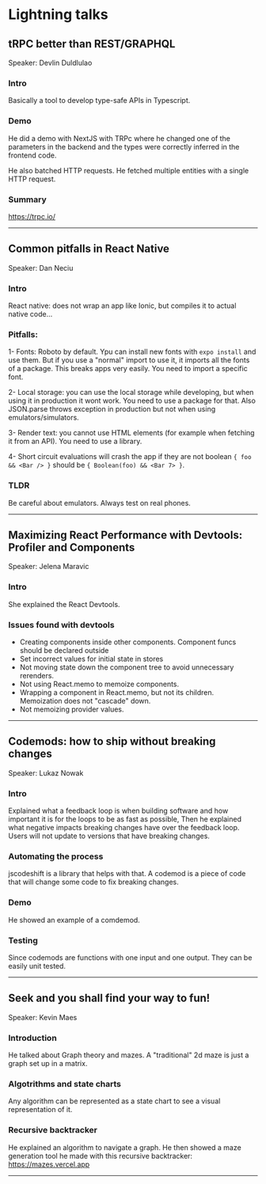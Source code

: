 # Lightning talks

## tRPC better than REST/GRAPHQL

Speaker: Devlin Duldlulao

### Intro

Basically a tool to develop type-safe APIs in Typescript.

### Demo

He did a demo with NextJS with TRPc where he changed one of the parameters in the backend and the types were correctly inferred in the frontend code.

He also batched HTTP requests. He fetched multiple entities with a single HTTP request.

### Summary

https://trpc.io/

--------

## Common pitfalls in React Native

Speaker: Dan Neciu

### Intro

React native: does not wrap an app like Ionic, but compiles it to actual native code…

### Pitfalls:

1- Fonts: Roboto by default. Ypu can install new fonts with `expo install` and use them. But if you use a "normal" import to use it, it imports all the fonts of a package. This breaks apps very easily. You need to import a specific font.

2- Local storage: you can use the local storage while developing, but when using it in production it wont work. You need to use a package for that.
Also JSON.parse throws exception in production but not when using emulators/simulators.

3- Render text: you cannot use HTML elements (for example when fetching it from an API). You need to use a library.

4- Short circuit evaluations will crash the app if they are not boolean `{ foo && <Bar /> }` should be `{ Boolean(foo) && <Bar 7> }`.

### TLDR

Be careful about emulators. Always test on real phones.

--------

## Maximizing React Performance with Devtools: Profiler and Components

Speaker: Jelena Maravic

### Intro

She explained the React Devtools.

### Issues found with devtools

- Creating components inside other components. Component funcs should be declared outside
- Set incorrect values for initial state in stores
- Not moving state down the component tree to avoid unnecessary rerenders.
- Not using React.memo to memoize components.
- Wrapping a component in React.memo, but not its children. Memoization does not "cascade" down.
- Not memoizing provider values.

---------

## Codemods: how to ship without breaking changes

Speaker: Lukaz Nowak

### Intro

Explained what a feedback loop is when building software and how important it is for the loops to be as fast as possible,
Then he explained what negative impacts breaking changes have over the feedback loop. Users will not update to versions that have breaking changes.

### Automating the process

jscodeshift is a library that helps with that. A codemod is a piece of code that will change some code to fix breaking changes.

### Demo

He showed an example of a comdemod.

### Testing

Since codemods are functions with one input and one output. They can be easily unit tested.

----------

## Seek and you shall find your way to fun!

Speaker: Kevin Maes

### Introduction

He talked about Graph theory and mazes. A "traditional" 2d maze is just a graph set up in a matrix.

### Algotrithms and state charts

Any algorithm can be represented as a state chart to see a visual representation of it.

### Recursive backtracker

He explained an algorithm to navigate a graph. He then showed a maze generation tool he made with this recursive backtracker:
https://mazes.vercel.app

----------


